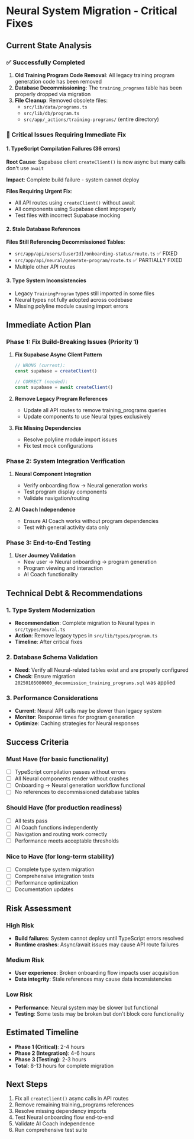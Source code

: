# Neural System Migration - Critical Fixes

## Current State Analysis

### ✅ Successfully Completed
1. **Old Training Program Code Removal**: All legacy training program generation code has been removed
2. **Database Decommissioning**: The `training_programs` table has been properly dropped via migration
3. **File Cleanup**: Removed obsolete files:
   - `src/lib/data/programs.ts`
   - `src/lib/db/program.ts` 
   - `src/app/_actions/training-programs/` (entire directory)

### 🚨 Critical Issues Requiring Immediate Fix

#### 1. TypeScript Compilation Failures (36 errors)
**Root Cause**: Supabase client `createClient()` is now async but many calls don't use `await`

**Impact**: Complete build failure - system cannot deploy

**Files Requiring Urgent Fix**:
- All API routes using `createClient()` without await
- All components using Supabase client improperly
- Test files with incorrect Supabase mocking

#### 2. Stale Database References
**Files Still Referencing Decommissioned Tables**:
- `src/app/api/users/[userId]/onboarding-status/route.ts` ✅ FIXED 
- `src/app/api/neural/generate-program/route.ts` ✅ PARTIALLY FIXED
- Multiple other API routes

#### 3. Type System Inconsistencies
- Legacy `TrainingProgram` types still imported in some files
- Neural types not fully adopted across codebase
- Missing polyline module causing import errors

## Immediate Action Plan

### Phase 1: Fix Build-Breaking Issues (Priority 1)
1. **Fix Supabase Async Client Pattern**
   ```typescript
   // WRONG (current):
   const supabase = createClient()
   
   // CORRECT (needed):
   const supabase = await createClient()
   ```

2. **Remove Legacy Program References**
   - Update all API routes to remove training_programs queries
   - Update components to use Neural types exclusively

3. **Fix Missing Dependencies**
   - Resolve polyline module import issues
   - Fix test mock configurations

### Phase 2: System Integration Verification
1. **Neural Component Integration**
   - Verify onboarding flow → Neural generation works
   - Test program display components
   - Validate navigation/routing

2. **AI Coach Independence** 
   - Ensure AI Coach works without program dependencies
   - Test with general activity data only

### Phase 3: End-to-End Testing
1. **User Journey Validation**
   - New user → Neural onboarding → program generation
   - Program viewing and interaction
   - AI Coach functionality

## Technical Debt & Recommendations

### 1. Type System Modernization
- **Recommendation**: Complete migration to Neural types in `src/types/neural.ts`
- **Action**: Remove legacy types in `src/lib/types/program.ts`
- **Timeline**: After critical fixes

### 2. Database Schema Validation
- **Need**: Verify all Neural-related tables exist and are properly configured
- **Check**: Ensure migration `20250105000000_decommission_training_programs.sql` was applied

### 3. Performance Considerations
- **Current**: Neural API calls may be slower than legacy system
- **Monitor**: Response times for program generation
- **Optimize**: Caching strategies for Neural responses

## Success Criteria

### Must Have (for basic functionality)
- [ ] TypeScript compilation passes without errors
- [ ] All Neural components render without crashes
- [ ] Onboarding → Neural generation workflow functional
- [ ] No references to decommissioned database tables

### Should Have (for production readiness)
- [ ] All tests pass
- [ ] AI Coach functions independently
- [ ] Navigation and routing work correctly
- [ ] Performance meets acceptable thresholds

### Nice to Have (for long-term stability)
- [ ] Complete type system migration
- [ ] Comprehensive integration tests
- [ ] Performance optimization
- [ ] Documentation updates

## Risk Assessment

### High Risk
- **Build failures**: System cannot deploy until TypeScript errors resolved
- **Runtime crashes**: Async/await issues may cause API route failures

### Medium Risk  
- **User experience**: Broken onboarding flow impacts user acquisition
- **Data integrity**: Stale references may cause data inconsistencies

### Low Risk
- **Performance**: Neural system may be slower but functional
- **Testing**: Some tests may be broken but don't block core functionality

## Estimated Timeline
- **Phase 1 (Critical)**: 2-4 hours
- **Phase 2 (Integration)**: 4-6 hours  
- **Phase 3 (Testing)**: 2-3 hours
- **Total**: 8-13 hours for complete migration

## Next Steps
1. Fix all `createClient()` async calls in API routes
2. Remove remaining training_programs references
3. Resolve missing dependency imports
4. Test Neural onboarding flow end-to-end
5. Validate AI Coach independence
6. Run comprehensive test suite
